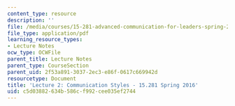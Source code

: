 ```yaml
---
content_type: resource
description: ''
file: /media/courses/15-281-advanced-communication-for-leaders-spring-2016/c5d03882634b586cf992cee035ef2744_MIT15_281S16_Lec2.pdf
file_type: application/pdf
learning_resource_types:
- Lecture Notes
ocw_type: OCWFile
parent_title: Lecture Notes
parent_type: CourseSection
parent_uid: 2f53a891-3037-2ec3-e86f-0617c669942d
resourcetype: Document
title: 'Lecture 2: Communication Styles - 15.281 Spring 2016'
uid: c5d03882-634b-586c-f992-cee035ef2744
---
```

